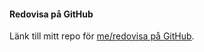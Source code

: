 #### Redovisa på GitHub

Länk till mitt repo för
[me/redovisa på GitHub](https://github.com/DavidJeppsson/dbwebb-kurser-design).
